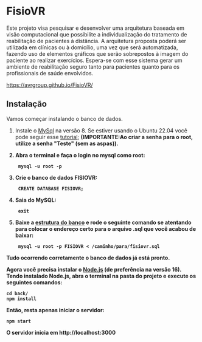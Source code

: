 # FisioVR
Este projeto visa pesquisar e desenvolver uma arquitetura baseada em visão computacional que possibilite a individualização do tratamento de reabilitação de pacientes à distância. A arquitetura proposta poderá ser utilizada em clínicas ou à domicílio, uma vez que será automatizada, fazendo uso de elementos gráficos que serão sobrepostos à imagem do paciente ao realizar exercícios. Espera-se com esse sistema gerar um ambiente de reabilitação seguro tanto para pacientes quanto para os profissionais de saúde envolvidos.

https://avrgroup.github.io/FisioVR/


## Instalação

Vamos começar instalando o banco de dados. 

1.  Instale o [MySql](https://dev.mysql.com/downloads/installer/) na versão 8. Se estiver usando o Ubuntu 22.04 você pode seguir esse [tutorial](https://www.digitalocean.com/community/tutorials/how-to-install-mysql-on-ubuntu-22-04);
<b>(IMPORTANTE:Ao criar a senha para o root, utilize a senha "Teste" (sem as aspas)).<b>

2. Abra o terminal e faça o login no mysql como root:
    
        mysql -u root -p

3. Crie o banco de dados FISIOVR:

        CREATE DATABASE FISIOVR;

4. Saia do MySQL:

        exit
5. Baixe a [estrutura do banco](https://gist.github.com/Paulo-Rozatto/dfc38bb889f4539826b982a5fce13924) e rode o seguinte comando se atentando para colocar o endereço certo para o arquivo .sql que você acabou de baixar:

        mysql -u root -p FISIOVR < /caminho/para/fisiovr.sql

Tudo ocorrendo corretamente o banco de dados já está pronto.

Agora você precisa instalar o [Node.js](https://nodejs.org/pt-br/download/package-manager/) (de preferência na versão 16).
Tendo instalado Node.js, abra o terminal na pasta do projeto e execute os seguintes comandos:

    cd back/
    npm install

Então, resta apenas iniciar o servidor:

    npm start

O servidor inicia em http://localhost:3000
